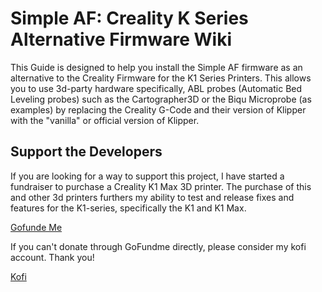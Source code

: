 # Simple AF: Creality K Series Alternative Firmware Wiki

This Guide is designed to help you install the Simple AF firmware as an alternative to the Creality Firmware for the K1 Series Printers.
This allows you to use 3d-party hardware specifically, ABL probes (Automatic Bed Leveling probes) such as the Cartographer3D or the Biqu Microprobe (as examples) by replacing the Creality G-Code and their version of Klipper with the "vanilla" or official version of Klipper.

## Support the Developers

If you are looking for a way to support this project, I have started a fundraiser to purchase a Creality K1 Max 3D printer. The purchase of this and other 3d printers furthers my ability to test and release fixes and features for the K1-series, specifically the K1 and K1 Max.

[Gofunde Me](https://gofund.me/2033eedb)

If you can't donate through GoFundme directly, please consider my kofi account. Thank you!

[Kofi](https://ko-fi.com/pellcorp49698)
